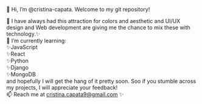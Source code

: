 👋 Hi, I’m @cristina-capata. Welcome to my git repository! <br>

👀 I have always had this attraction for colors and aesthetic and UI/UX design and Web development are giving me the chance to mix these with technology.✨ <br>
🌱 I’m currently learning: <br>
✨JavaScript <br>
✨React <br>
✨Python <br>
✨Django <br>
✨MongoDB <br>
and hopefully I will get the hang of it pretty soon. Soo if you stumble across my projects, I will appreciate your feedback! <br>
📫 Reach me at cristina.capata9@gmail.com ✨

<!---
cristina-capata/cristina-capata is a ✨ special ✨ repository because its `README.md` (this file) appears on your GitHub profile.
You can click the Preview link to take a look at your changes.
--->
